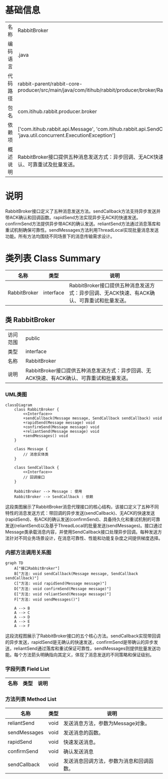 # 基础信息

|      |      |
|------|------|
| 名称 | RabbitBroker |
| 编码语言 | .java |
| 代码路径 | rabbit-parent/rabbit-core-producer/src/main/java/com/itihub/rabbit/producer/broker/RabbitBroker.java |
| 包名 | com.itihub.rabbit.producer.broker |
| 依赖项 | ['com.itihub.rabbit.api.Message', 'com.itihub.rabbit.api.SendCallback', 'java.util.concurrent.ExecutionException'] |
| 概述说明 | RabbitBroker接口提供五种消息发送方式：异步回调、无ACK快速、有ACK确认、可靠重试及批量发送。 |

# 说明

RabbitBroker接口定义了五种消息发送方法。sendCallback方法支持异步发送并带ACK确认和回调函数。rapidSend方法实现异步无ACK的快速发送。confirmSend方法提供异步带ACK的确认发送。reliantSend方法通过消息落库和重试机制确保可靠性。sendMessages方法利用ThreadLocal实现批量消息发送功能。所有方法均围绕不同场景下的消息传输需求设计。

# 类列表 Class Summary

| 名称   | 类型  | 说明 |
|-------|------|-------------|
| RabbitBroker | interface | RabbitBroker接口提供五种消息发送方式：异步回调、无ACK快速、有ACK确认、可靠重试和批量发送。 |



## 类 RabbitBroker

|      |      |
|------|------|
| 访问范围 | public |
| 类型 | interface |
| 名称 | RabbitBroker |
| 说明 | RabbitBroker接口提供五种消息发送方式：异步回调、无ACK快速、有ACK确认、可靠重试和批量发送。 |


### UML类图

```mermaid
classDiagram
    class RabbitBroker {
        <<Interface>>
        +sendCallback(Message message, SendCallback sendCallback) void
        +rapidSend(Message message) void
        +confirmSend(Message message) void
        +reliantSend(Message message) void
        +sendMessages() void
    }

    class Message {
        // 消息实体类
    }

    class SendCallback {
        <<Interface>>
        // 回调接口
    }

    RabbitBroker --> Message : 使用
    RabbitBroker --> SendCallback : 依赖
```

这段类图展示了RabbitBroker消息代理接口的核心结构，该接口定义了五种不同特性的消息发送方式：带回调的异步发送(sendCallback)、无ACK的快速发送(rapidSend)、有ACK的确认发送(confirmSend)、具备持久化和重试机制的可靠发送(reliantSend)以及基于ThreadLocal的批量发送(sendMessages)。接口通过Message类承载消息内容，并使用SendCallback接口处理异步回调。每种发送方法针对不同业务场景设计，在消息可靠性、性能和功能复杂度之间提供梯度选择。


### 内部方法调用关系图

```mermaid
graph TD
    A["接口RabbitBroker"]
    B["方法: void sendCallback(Message message, SendCallback sendCallback)"]
    C["方法: void rapidSend(Message message)"]
    D["方法: void confirmSend(Message message)"]
    E["方法: void reliantSend(Message message)"]
    F["方法: void sendMessages()"]

    A --> B
    A --> C
    A --> D
    A --> E
    A --> F
```

这段流程图展示了RabbitBroker接口的五个核心方法。sendCallback实现带回调的异步发送，rapidSend是无确认的快速发送，confirmSend是带确认的异步发送，reliantSend通过落库和重试保证可靠性，sendMessages则提供批量发送功能。每个方法箭头明确指向其定义，体现了消息发送的不同策略和保证级别。

### 字段列表 Field List

| 名称  | 类型  | 说明 |
|-------|-------|------|

### 方法列表 Method List

| 名称  | 类型  | 说明 |
|-------|-------|------|
| reliantSend | void | 发送消息方法，参数为Message对象。 |
| sendMessages | void | 发送消息的函数。 |
| rapidSend | void | 快速发送消息。 |
| confirmSend | void | 确认发送消息 |
| sendCallback | void | 发送消息回调方法，参数为消息和回调函数。 |




